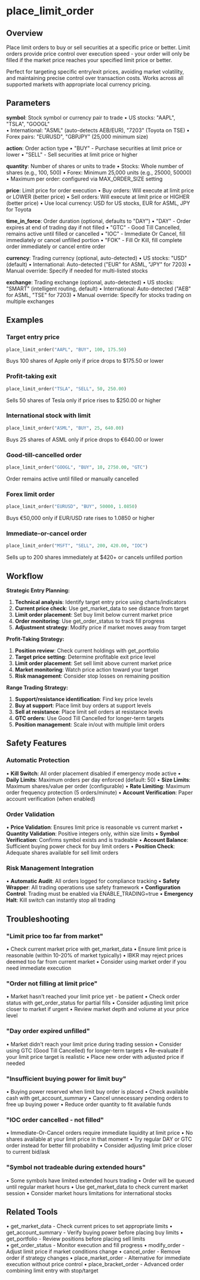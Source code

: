 # place_limit_order

## Overview
Place limit orders to buy or sell securities at a specific price or better. Limit orders provide price control over execution speed - your order will only be filled if the market price reaches your specified limit price or better.

Perfect for targeting specific entry/exit prices, avoiding market volatility, and maintaining precise control over transaction costs. Works across all supported markets with appropriate local currency pricing.

## Parameters

**symbol**: Stock symbol or currency pair to trade
• US stocks: "AAPL", "TSLA", "GOOGL"  
• International: "ASML" (auto-detects AEB/EUR), "7203" (Toyota on TSE)
• Forex pairs: "EURUSD", "GBPJPY" (25,000 minimum size)

**action**: Order action type
• "BUY" - Purchase securities at limit price or lower
• "SELL" - Sell securities at limit price or higher

**quantity**: Number of shares or units to trade
• Stocks: Whole number of shares (e.g., 100, 500)
• Forex: Minimum 25,000 units (e.g., 25000, 50000)
• Maximum per order: configured via MAX_ORDER_SIZE setting

**price**: Limit price for order execution
• Buy orders: Will execute at limit price or LOWER (better price)
• Sell orders: Will execute at limit price or HIGHER (better price)
• Use local currency: USD for US stocks, EUR for ASML, JPY for Toyota

**time_in_force**: Order duration (optional, defaults to "DAY")
• "DAY" - Order expires at end of trading day if not filled
• "GTC" - Good Till Cancelled, remains active until filled or cancelled
• "IOC" - Immediate Or Cancel, fill immediately or cancel unfilled portion
• "FOK" - Fill Or Kill, fill complete order immediately or cancel entire order

**currency**: Trading currency (optional, auto-detected)
• US stocks: "USD" (default)
• International: Auto-detected ("EUR" for ASML, "JPY" for 7203)
• Manual override: Specify if needed for multi-listed stocks

**exchange**: Trading exchange (optional, auto-detected)
• US stocks: "SMART" (intelligent routing, default)
• International: Auto-detected ("AEB" for ASML, "TSE" for 7203)
• Manual override: Specify for stocks trading on multiple exchanges

## Examples

### Target entry price
```python
place_limit_order("AAPL", "BUY", 100, 175.50)
```
Buys 100 shares of Apple only if price drops to $175.50 or lower

### Profit-taking exit
```python
place_limit_order("TSLA", "SELL", 50, 250.00)
```
Sells 50 shares of Tesla only if price rises to $250.00 or higher

### International stock with limit
```python
place_limit_order("ASML", "BUY", 25, 640.00)
```
Buys 25 shares of ASML only if price drops to €640.00 or lower

### Good-till-cancelled order
```python
place_limit_order("GOOGL", "BUY", 10, 2750.00, "GTC")
```
Order remains active until filled or manually cancelled

### Forex limit order  
```python
place_limit_order("EURUSD", "BUY", 50000, 1.0850)
```
Buys €50,000 only if EUR/USD rate rises to 1.0850 or higher

### Immediate-or-cancel order
```python
place_limit_order("MSFT", "SELL", 200, 420.00, "IOC")
```
Sells up to 200 shares immediately at $420+ or cancels unfilled portion

## Workflow

**Strategic Entry Planning:**
1. **Technical analysis**: Identify target entry price using charts/indicators
2. **Current price check**: Use get_market_data to see distance from target
3. **Limit order placement**: Set buy limit below current market price
4. **Order monitoring**: Use get_order_status to track fill progress
5. **Adjustment strategy**: Modify price if market moves away from target

**Profit-Taking Strategy:**
1. **Position review**: Check current holdings with get_portfolio
2. **Target price setting**: Determine profitable exit price level
3. **Limit order placement**: Set sell limit above current market price
4. **Market monitoring**: Watch price action toward your target
5. **Risk management**: Consider stop losses on remaining position

**Range Trading Strategy:**
1. **Support/resistance identification**: Find key price levels
2. **Buy at support**: Place limit buy orders at support levels
3. **Sell at resistance**: Place limit sell orders at resistance levels
4. **GTC orders**: Use Good Till Cancelled for longer-term targets
5. **Position management**: Scale in/out with multiple limit orders

## Safety Features

### Automatic Protection
• **Kill Switch**: All order placement disabled if emergency mode active
• **Daily Limits**: Maximum orders per day enforced (default: 50)
• **Size Limits**: Maximum shares/value per order (configurable)
• **Rate Limiting**: Maximum order frequency protection (5 orders/minute)
• **Account Verification**: Paper account verification (when enabled)

### Order Validation
• **Price Validation**: Ensures limit price is reasonable vs current market
• **Quantity Validation**: Positive integers only, within size limits
• **Symbol Verification**: Confirms symbol exists and is tradeable
• **Account Balance**: Sufficient buying power check for buy limit orders
• **Position Check**: Adequate shares available for sell limit orders

### Risk Management Integration
• **Automatic Audit**: All orders logged for compliance tracking
• **Safety Wrapper**: All trading operations use safety framework
• **Configuration Control**: Trading must be enabled via ENABLE_TRADING=true
• **Emergency Halt**: Kill switch can instantly stop all trading

## Troubleshooting

### "Limit price too far from market"
• Check current market price with get_market_data
• Ensure limit price is reasonable (within 10-20% of market typically)
• IBKR may reject prices deemed too far from current market
• Consider using market order if you need immediate execution

### "Order not filling at limit price"
• Market hasn't reached your limit price yet - be patient
• Check order status with get_order_status for partial fills
• Consider adjusting limit price closer to market if urgent
• Review market depth and volume at your price level

### "Day order expired unfilled"
• Market didn't reach your limit price during trading session
• Consider using GTC (Good Till Cancelled) for longer-term targets
• Re-evaluate if your limit price target is realistic
• Place new order with adjusted price if needed

### "Insufficient buying power for limit buy"
• Buying power reserved when limit buy order is placed
• Check available cash with get_account_summary
• Cancel unnecessary pending orders to free up buying power
• Reduce order quantity to fit available funds

### "IOC order cancelled - not filled"
• Immediate-Or-Cancel orders require immediate liquidity at limit price
• No shares available at your limit price in that moment
• Try regular DAY or GTC order instead for better fill probability
• Consider adjusting limit price closer to current bid/ask

### "Symbol not tradeable during extended hours"
• Some symbols have limited extended hours trading
• Order will be queued until regular market hours
• Use get_market_data to check current market session
• Consider market hours limitations for international stocks

## Related Tools
• get_market_data - Check current prices to set appropriate limits
• get_account_summary - Verify buying power before placing buy limits
• get_portfolio - Review positions before placing sell limits  
• get_order_status - Monitor execution and fill progress
• modify_order - Adjust limit price if market conditions change
• cancel_order - Remove order if strategy changes
• place_market_order - Alternative for immediate execution without price control
• place_bracket_order - Advanced order combining limit entry with stop/target
